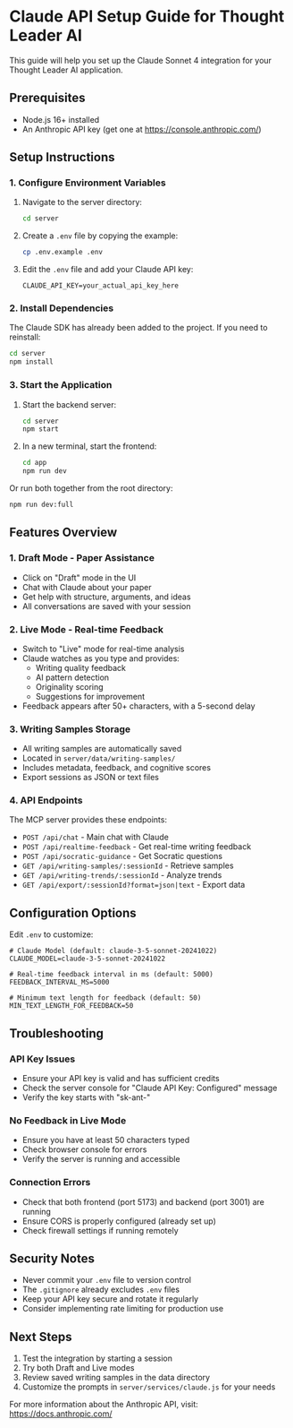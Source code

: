 # Claude API Setup Guide for Thought Leader AI

This guide will help you set up the Claude Sonnet 4 integration for your Thought Leader AI application.

## Prerequisites

- Node.js 16+ installed
- An Anthropic API key (get one at https://console.anthropic.com/)

## Setup Instructions

### 1. Configure Environment Variables

1. Navigate to the server directory:
   ```bash
   cd server
   ```

2. Create a `.env` file by copying the example:
   ```bash
   cp .env.example .env
   ```

3. Edit the `.env` file and add your Claude API key:
   ```env
   CLAUDE_API_KEY=your_actual_api_key_here
   ```

### 2. Install Dependencies

The Claude SDK has already been added to the project. If you need to reinstall:

```bash
cd server
npm install
```

### 3. Start the Application

1. Start the backend server:
   ```bash
   cd server
   npm start
   ```

2. In a new terminal, start the frontend:
   ```bash
   cd app
   npm run dev
   ```

Or run both together from the root directory:
```bash
npm run dev:full
```

## Features Overview

### 1. Draft Mode - Paper Assistance
- Click on "Draft" mode in the UI
- Chat with Claude about your paper
- Get help with structure, arguments, and ideas
- All conversations are saved with your session

### 2. Live Mode - Real-time Feedback
- Switch to "Live" mode for real-time analysis
- Claude watches as you type and provides:
  - Writing quality feedback
  - AI pattern detection
  - Originality scoring
  - Suggestions for improvement
- Feedback appears after 50+ characters, with a 5-second delay

### 3. Writing Samples Storage
- All writing samples are automatically saved
- Located in `server/data/writing-samples/`
- Includes metadata, feedback, and cognitive scores
- Export sessions as JSON or text files

### 4. API Endpoints

The MCP server provides these endpoints:

- `POST /api/chat` - Main chat with Claude
- `POST /api/realtime-feedback` - Get real-time writing feedback
- `POST /api/socratic-guidance` - Get Socratic questions
- `GET /api/writing-samples/:sessionId` - Retrieve samples
- `GET /api/writing-trends/:sessionId` - Analyze trends
- `GET /api/export/:sessionId?format=json|text` - Export data

## Configuration Options

Edit `.env` to customize:

```env
# Claude Model (default: claude-3-5-sonnet-20241022)
CLAUDE_MODEL=claude-3-5-sonnet-20241022

# Real-time feedback interval in ms (default: 5000)
FEEDBACK_INTERVAL_MS=5000

# Minimum text length for feedback (default: 50)
MIN_TEXT_LENGTH_FOR_FEEDBACK=50
```

## Troubleshooting

### API Key Issues
- Ensure your API key is valid and has sufficient credits
- Check the server console for "Claude API Key: Configured" message
- Verify the key starts with "sk-ant-"

### No Feedback in Live Mode
- Ensure you have at least 50 characters typed
- Check browser console for errors
- Verify the server is running and accessible

### Connection Errors
- Check that both frontend (port 5173) and backend (port 3001) are running
- Ensure CORS is properly configured (already set up)
- Check firewall settings if running remotely

## Security Notes

- Never commit your `.env` file to version control
- The `.gitignore` already excludes `.env` files
- Keep your API key secure and rotate it regularly
- Consider implementing rate limiting for production use

## Next Steps

1. Test the integration by starting a session
2. Try both Draft and Live modes
3. Review saved writing samples in the data directory
4. Customize the prompts in `server/services/claude.js` for your needs

For more information about the Anthropic API, visit: https://docs.anthropic.com/